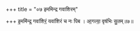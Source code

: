 +++
title = "०७ इममिन्द्र गवाशिरम्"

+++
इ॒ममि॑न्द्र॒ गवा॑शिरं॒ यवा॑शिरं च नः पिब । आ॒गत्या॒ वृष॑भिः सु॒तम्॥७॥  